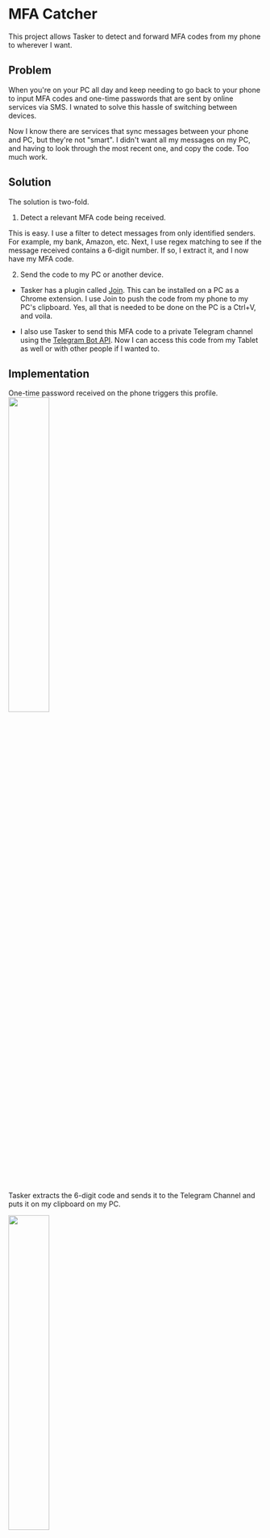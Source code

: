 # MFA Catcher

This project allows Tasker to detect and forward MFA codes from my phone to wherever I want.

## Problem 
When you're on your PC all day and keep needing to go back to your phone to input MFA codes and one-time passwords that are sent by online services via SMS. I wnated to solve this hassle of switching between devices. 

Now I know there are services that sync messages between your phone and PC, but they're not "smart". I didn't want all my messages on my PC, and having to look through the most recent one, and copy the code. Too much work. 

## Solution 
The solution is two-fold. 
 1. Detect a relevant MFA code being received. 

 This is easy. I use a filter to detect messages from only identified senders. For example, my bank, Amazon, etc. Next, I use regex matching to see if the message received contains a 6-digit number. If so, I extract it, and I now have my MFA code. 

 2. Send the code to my PC or another device. 

 * Tasker has a plugin called [Join](https://joaoapps.com/join/). This can be installed on a PC as a Chrome extension. 
 I use Join to push the code from my phone to my PC's clipboard. Yes, all that is needed to be done on the PC is a Ctrl+V, and voila. 

 * I also use Tasker to send this MFA code to a private Telegram channel using the [Telegram Bot API](https://core.telegram.org/bots). Now I can access this code from my Tablet as well or with other people if I wanted to.

 ## Implementation 

One-time password received on the phone triggers this profile. 
<img src = "https://user-images.githubusercontent.com/85018020/147509050-31ce848c-8b6f-4c8b-9dda-95c0a1042115.png" width = 40% />

Tasker extracts the 6-digit code and sends it to the Telegram Channel and puts it on my clipboard on my PC. 

<img src = "https://user-images.githubusercontent.com/85018020/147509080-c801a48d-5587-49bd-8bd6-89f277896b0c.png" width = 40% />

## Installation

You can import my profile as an XML file in Tasker. Go to the overflow menu, select import, and choose the xml file in this repository (downloaded to your phone). 
